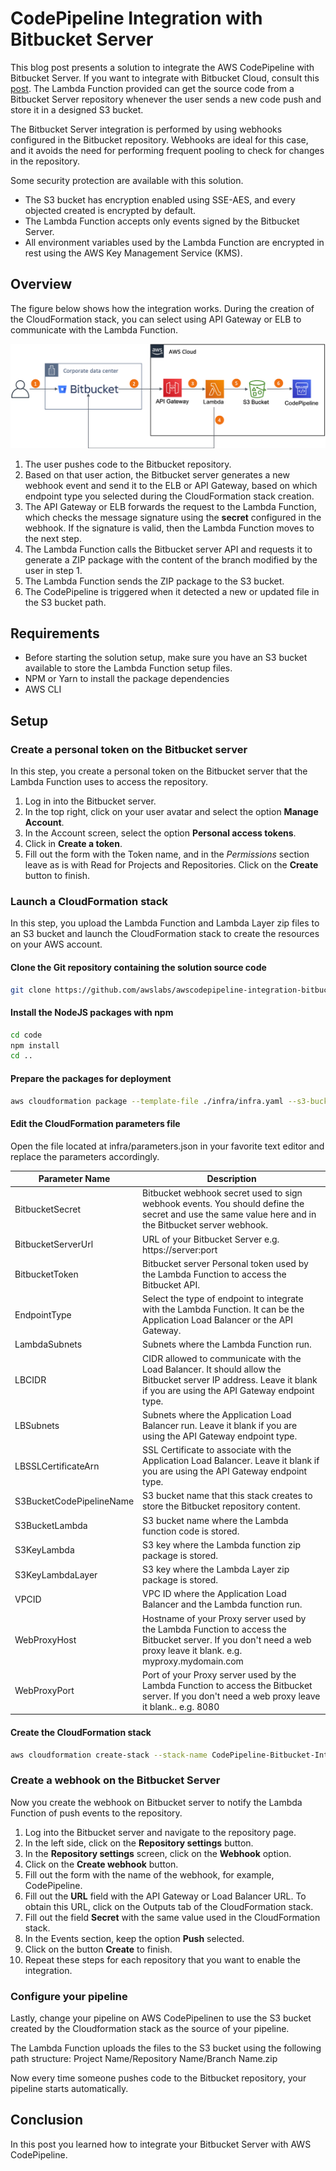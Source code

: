 # CodePipeline Integration with Bitbucket Server
This blog post presents a solution to integrate the AWS CodePipeline with Bitbucket Server. If you want to integrate with Bitbucket Cloud, consult this [post](https://aws.amazon.com/blogs/devops/integrating-git-with-aws-codepipeline/). The Lambda Function provided can get the source code from a Bitbucket Server repository whenever the user sends a new code push and store it in a designed S3 bucket.

The Bitbucket Server integration is performed by using webhooks configured in the Bitbucket repository. Webhooks are ideal for this case, and it avoids the need for performing frequent pooling to check for changes in the repository.

Some security protection are available with this solution.
* The S3 bucket has encryption enabled using SSE-AES, and every objected created is encrypted by default.
* The Lambda Function accepts only events signed by the Bitbucket Server.
* All environment variables used by the Lambda Function are encrypted in rest using the AWS Key Management Service (KMS).

## Overview
The figure below shows how the integration works. During the creation of the CloudFormation stack, you can select using API Gateway or ELB to communicate with the Lambda Function.

![Solution Diagram](assets/diagram.png)

1. The user pushes code to the Bitbucket repository. 
1. Based on that user action, the Bitbucket server generates a new webhook event and send it to the ELB or API Gateway, based on which endpoint type you selected during the CloudFormation stack creation.
1. The API Gateway or ELB forwards the request to the Lambda Function, which checks the message signature using the **secret** configured in the webhook. If the signature is valid, then the Lambda Function moves to the next step.
1. The Lambda Function calls the Bitbucket server API and requests it to generate a ZIP package with the content of the branch modified by the user in step 1. 
1. The Lambda Function sends the ZIP package to the S3 bucket.
1. The CodePipeline is triggered when it detected a new or updated file in the S3 bucket path.


## Requirements
* Before starting the solution setup, make sure you have an S3 bucket available to store the Lambda Function setup files.
* NPM or Yarn to install the package dependencies
* AWS CLI

## Setup

### Create a personal token on the Bitbucket server
In this step, you create a personal token on the Bitbucket server that the Lambda Function uses to access the repository.

1. Log in into the Bitbucket server.
1. In the top right, click on your user avatar and select the option **Manage Account**. 
1. In the Account screen, select the option **Personal access tokens**.
1. Click in **Create a token**.
1. Fill out the form with the Token name, and in the *Permissions*  section leave as is with Read for Projects and Repositories. Click on the **Create** button to finish.

### Launch a CloudFormation stack
In this step, you upload the Lambda Function and Lambda Layer zip files to an S3 bucket and launch the CloudFormation stack to create the resources on your AWS account.

#### Clone the Git repository containing the solution source code
```bash
git clone https://github.com/awslabs/awscodepipeline-integration-bitbucket.git
```

#### Install the NodeJS packages with npm
```bash
cd code
npm install
cd ..
```

#### Prepare the packages for deployment
```bash
aws cloudformation package --template-file ./infra/infra.yaml --s3-bucket your_bucket_name --output-template-file package.yaml
```

#### Edit the CloudFormation  parameters file
Open the file located at infra/parameters.json in your favorite text editor and replace the parameters accordingly.

Parameter Name | Description
------------ | -------------
BitbucketSecret | Bitbucket webhook secret used to sign webhook events. You should define the secret and use the same value here and in the Bitbucket server webhook.
BitbucketServerUrl | URL of your Bitbucket Server e.g. https://server:port
BitbucketToken | Bitbucket server Personal token used by the Lambda Function to access the Bitbucket API. 
EndpointType | Select the type of endpoint to integrate with the Lambda Function. It can be the Application Load Balancer or the API Gateway.
LambdaSubnets | Subnets where the Lambda Function run.
LBCIDR| CIDR allowed to communicate with the Load Balancer. It should allow the Bitbucket server IP address. Leave it blank if you are using the API Gateway endpoint type.
LBSubnets | Subnets where the Application Load Balancer run. Leave it blank if you are using the API Gateway endpoint type.
LBSSLCertificateArn | SSL Certificate to associate with the Application Load Balancer. Leave it blank if you are using the API Gateway endpoint type.
S3BucketCodePipelineName | S3 bucket name that this stack creates to store the Bitbucket repository content.
S3BucketLambda | S3 bucket name where the Lambda function code is stored.
S3KeyLambda | S3 key where the Lambda function zip package is stored.
S3KeyLambdaLayer | S3 key where the Lambda Layer zip package is stored.
VPCID | VPC ID where the Application Load Balancer and the Lambda function run.
WebProxyHost | Hostname of your Proxy server used by the Lambda Function to access the Bitbucket server. If you don't need a web proxy leave it blank. e.g. myproxy.mydomain.com
WebProxyPort | Port of your Proxy server used by the Lambda Function to access the Bitbucket server. If you don't need a web proxy leave it blank.. e.g. 8080

#### Create the CloudFormation stack
```bash
aws cloudformation create-stack --stack-name CodePipeline-Bitbucket-Integration --template-body file:///package.yaml --parameters file:///infra/parameters.json --capabilities CAPABILITY_NAMED_IAM
```

### Create a webhook on the Bitbucket Server
Now you create the webhook on Bitbucket server to notify the Lambda Function of push events to the repository.

1. Log into the Bitbucket server and navigate to the repository page. 
1. In the left side, click on the **Repository settings** button.
1. In the **Repository settings** screen, click on the **Webhook** option.
1. Click on the **Create webhook** button.
1. Fill out the form with the name of the webhook, for example, CodePipeline.
1. Fill out the **URL** field with the API Gateway or Load Balancer URL. To obtain this URL, click on the Outputs tab of the CloudFormation stack.
1. Fill out the field **Secret** with the same value used in the CloudFormation stack.
1. In the Events section, keep the option **Push** selected.
1. Click on the button **Create** to finish.
1. Repeat these steps for each repository that you want to enable the integration.

### Configure your pipeline
Lastly, change your pipeline on AWS CodePipelinen to use the S3 bucket created by the Cloudformation stack as the source of your pipeline.

The Lambda Function uploads the files to the S3 bucket using the following path structure:
Project Name/Repository Name/Branch Name.zip

Now every time someone pushes code to the Bitbucket repository, your pipeline starts automatically.

## Conclusion
In this post you learned how to integrate your Bitbucket Server with AWS CodePipeline.
